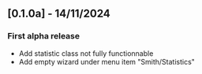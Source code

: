 ## [0.1.0a] - 14/11/2024
### First alpha release
- Add statistic class not fully functionnable
- Add empty wizard under menu item "Smith/Statistics"